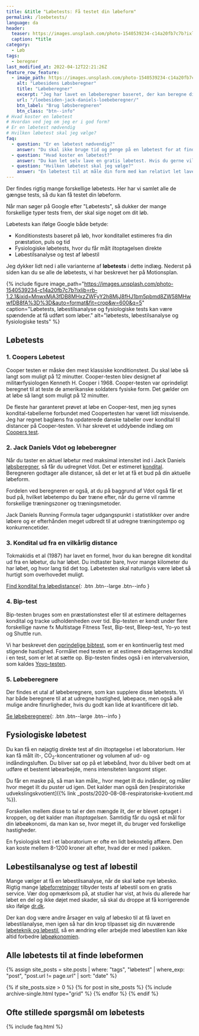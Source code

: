 ```yaml
---
title: &title "Løbetests: Få testet din løbeform"
permalink: /loebetests/
language: da
header:
  teaser: https://images.unsplash.com/photo-1540539234-c14a20fb7c7b?ixlib=rb-1.2.1&ixid=MnwxMjA3fDB8MHxzZWFyY2h8MjJ8fHJ1bm5pbmd8ZW58MHwwfDB8fA%3D%3D&auto=format&fit=crop&w=400&q=5
  caption: *title
category:
  - Løb
tags:
  - beregner
last_modified_at: 2022-04-12T22:21:26Z
feature_row_feature:
  - image_path: https://images.unsplash.com/photo-1540539234-c14a20fb7c7b?ixlib=rb-1.2.1&ixid=MnwxMjA3fDB8MHxzZWFyY2h8MjJ8fHJ1bm5pbmd8ZW58MHwwfDB8fA%3D%3D&auto=format&fit=crop&w=400&q=5
    alt: "Løbesidens Løbsberegner"
    title: "Løbeberegner"
    excerpt: "Jeg har lavet en løbeberegner baseret, der kan beregne dit træningstempo og konkurrencetider ud fra Jack Daniels Running Formula. Her kan du også læse om forskellige træningsmetoder."
    url: "/loebesiden-jack-daniels-loebeberegner/"
    btn_label: "Brug løbsberegneren"
    btn_class: "btn--info"
# Hvad koster en løbetest
# Hvordan ved jeg om jeg er i god form?
# Er en løbetest nødvendig
# Hvilken løbetest skal jeg vælge?
faq:
  - question: "Er en løbetest nødvendig?"
    answer: "Du skal ikke bruge tid og penge på en løbetest for at finde ud af, hvordan din fodstilling er. Lad være med at købe sko med særlig støtte eller anti-pronation, hvis du er en erfaren løber, som ikke har oplevet skader. Derimod kan det være en god ide at få testet din kondition og løbeform. Det kan du realtivt enkelt gøre selv med de tests, vi præsenterer på denne side.."
  - question: "Hvad koster en løbetest?"
    answer: "Du kan let selv lave en gratis løbetest. Hvis du gerne vil have en løbetest foretaget i et laboratorium, så skal du forvente, at prisen er 8-1200 kroner. Mange løbeforretninger udfører gratis løbestilstests, når du kigger på nye løbesko, men den er mest rettet mod skoene."
  - question: "Hvilken løbetest skal jeg vælge?"
    answer: "En løbetest til at måle din form med kan relativt let laves. Cooper testen er en meget brugt løbetest, men der er også mange andre rigtig fine tests. Det vigtigste er at vælge en test, som afspejler dine løbemål, som du kan udføre før og efter et træningsprogram."
---
```


Der findes rigtig mange forskellige løbetests. Her har vi samlet alle de gængse tests, så du kan få testet din løbeform.

Når man søger på Google efter "Løbetests", så dukker der mange forskellige typer tests frem, der skal sige noget om dit løb.

Løbetests kan ifølge Google både betyde:

- Konditionstests baseret på løb, hvor konditallet estimeres fra din præstation, puls og tid
- Fysiologiske løbetests, hvor du får målt iltoptagelsen direkte
- Løbestilsanalyse og test af løbestil

Jeg dykker lidt ned i alle varianterne af **løbetests** i dette indlæg. Nederst på siden kan du se alle de løbetests, vi har beskrevet her på Motionsplan.

{% include figure image_path="https://images.unsplash.com/photo-1540539234-c14a20fb7c7b?ixlib=rb-1.2.1&ixid=MnwxMjA3fDB8MHxzZWFyY2h8MjJ8fHJ1bm5pbmd8ZW58MHwwfDB8fA%3D%3D&auto=format&fit=crop&w=600&q=5" caption="Løbetests, løbestilsanalyse og fysiologiske tests kan være spændende at få udført som løber." alt="løbetests, løbestilsanalyse og fysiologiske tests" %}

## Løbetests

### 1. Coopers Løbetest

Cooper testen er måske den mest klassiske konditionstest. Du skal løbe så langt som muligt på 12 minutter. Cooper-testen blev designet af militærfysiologen Kenneth H. Cooper i 1968. Cooper-testen var oprindeligt beregnet til at teste de amerikanske soldaters fysiske form. Det gælder om at løbe så langt som muligt på 12 minutter.

De fleste har garanteret prøvet at løbe en Cooper-test, men jeg synes kondital-tabellerne forbundet med Coopertesten har været lidt misvisende. Jeg har regnet baglæns fra opdaterede danske tabeller over kondital til distancer på Cooper-testen. Vi har skrevet et uddybende indlæg om [Coopers test](/cooper-test/).

### 2. Jack Daniels Vdot og løbeberegner

Når du taster en aktuel løbetur med maksimal intensitet ind i Jack Daniels [løbsberegner](/loebesiden-jack-daniels-loebeberegner/), så får du udregnet Vdot. Det er estimeret [kondital](/kondital/). Beregneren godtager alle distancer, så det er let at få et bud på din aktuelle løbeform.

Fordelen ved beregneren er også, at du på baggrund af Vdot også får et bud på, hvilket løbetempo du bør træne efter, når du gerne vil ramme forskellige træningszoner og træningsmetoder.

Jack Daniels Running Formula tager udgangspunkt i statistikker over andre løbere og er efterhånden meget udbredt til at udregne træningstempo og konkurrencetider. 

### 3. Kondital ud fra en vilkårlig distance

Tokmakidis et al (1987) har lavet en formel, hvor du kan beregne dit kondital ud fra en løbetur, du har løbet. Du indtaster bare, hvor mange kilometer du har løbet, og hvor lang tid det tog. Løbetesten skal naturligvis være løbet så hurtigt som overhovedet muligt.

[Find kondital fra løbedistance](/kondital-loeb-distance-tid/){: .btn .btn--large .btn--info }

### 4. Bip-test

Bip-testen bruges som en præstationstest eller til at estimere deltagernes kondital og tracke udholdenheden over tid. Bip-testen er kendt under flere forskellige navne fx Multistage Fitness Test, Bip-test, Bleep-test, Yo-yo test og Shuttle run.

Vi har beskrevet den [oprindelige bibtest](/bip-test/), som er en kontinuerlig test med stigende hastighed. Formålet med testen er at estimere deltagernes kondital i en test, som er let at sætte op. Bip-testen findes også i en intervalversion, som kaldes [Yoyo-testen](/yoyo-test/).

### 5. Løbeberegnere

Der findes et utal af løbeberegnere, som kan supplere disse løbetests. Vi har både beregnere til at at udregne hastighed, løbepace, men også alle mulige andre finurligheder, hvis du godt kan lide at kvantificere dit løb.

[Se løbeberegnere](/loebeberegnere/){: .btn .btn--large .btn--info }

## Fysiologiske løbetest

Du kan få en nøjagtig direkte test af din iltoptagelse i et laboratorium. Her kan få målt ilt-, CO<sub>2</sub>-koncentrationer og volumen af ud- og indåndingsluften. Du bliver sat op på et løbebånd, hvor du bliver bedt om at udføre et bestemt løbearbejde, mens intensiteten langsomt stiger.

Du får en maske på, så man kan måle,, hvor meget ilt du indånder, og måler hvor meget ilt du puster ud igen. Det kalder man også den [respiratoriske udvekslingskvotient]({% link _posts/2020-08-08-respiratoriske-kvotient.md %}).

Forskellen mellem disse to tal er den mængde ilt, der er blevet optaget i kroppen, og det kalder man _iltoptagelsen_. Samtidig får du også et mål for din løbeøkonomi, da man kan se, hvor meget ilt, du bruger ved forskellige hastigheder.

En fysiologisk test i et laboratorium er ofte en lidt bekostelig affære. Den kan koste mellem 8-1200 kroner alt efter, hvad der er med i pakken.

## Løbestilsanalyse og test af løbestil

Mange vælger at få en løbestilsanalyse, når de skal købe nye løbesko. Rigtig mange [løbeforretninger](/loebebutikker-online/) tilbyder tests af løbestil som en gratis service. Vær dog opmærksom på, at studier har vist, at hvis du allerede har løbet en del og ikke døjet med skader, så skal du droppe at få korrigerende sko ifølge [dr.dk](https://www.dr.dk/levnu/fritid/drop-loebetesten-naar-du-koeber-loebesko).

Der kan dog være andre årsager en valg af løbesko til at få lavet en løbestilanalyse, men igen så har din krop tilpasset sig din nuværende [løbeteknik og løbestil](/loebeteknik/), så en ændring eller arbejde med løbestilen kan ikke altid forbedre [løbeøkonomien](/lobeokonomi/). 

## Alle løbetests til at finde løbeformen

{% assign site_posts = site.posts | where: "tags", "løbetest" | where_exp: "post", "post.url != page.url" | sort: "date" %}

<div class="feature__wrapper">

{% if site_posts.size > 0 %}
  {% for post in site_posts %}
    {% include archive-single.html type="grid" %}
  {% endfor %}
{% endif %}

</div>

## Ofte stillede spørgsmål om løbetests

{% include faq.html %}
